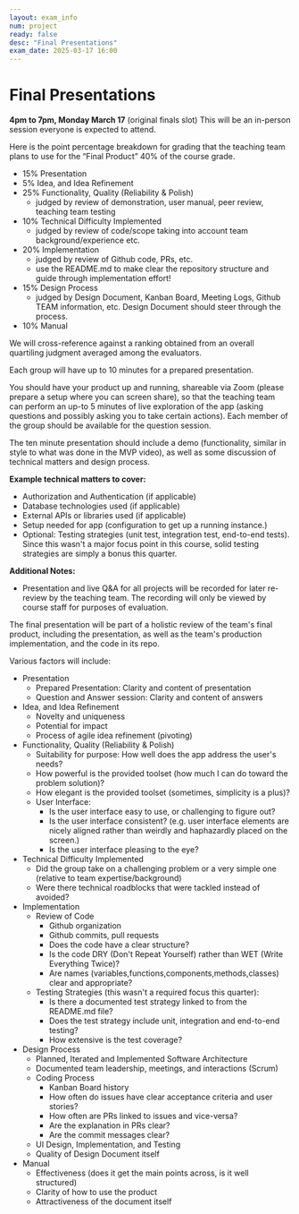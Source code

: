 ```yaml
---
layout: exam_info
num: project
ready: false
desc: "Final Presentations"
exam_date: 2025-03-17 16:00
---
```


# Final Presentations 

**4pm to 7pm, Monday March 17** (original finals slot)
This will be an in-person session everyone is expected to attend. 

Here is the point percentage breakdown for grading that the teaching team plans to use for the “Final Product” 40% of the course grade.

* 15% Presentation
* 5% Idea, and Idea Refinement 
* 25% Functionality, Quality (Reliability & Polish) 
    * judged by review of demonstration, user manual, peer review, teaching team testing 
* 10% Technical Difficulty Implemented 
    * judged by review of code/scope taking into account team background/experience etc.
* 20% Implementation 
    * judged by review of Github code, PRs, etc. 
    * use the README.md to make clear the repository structure and guide through implementation effort! 
* 15% Design Process 
    * judged by Design Document, Kanban Board, Meeting Logs, Github TEAM information, etc. Design Document should steer through the process.
* 10% Manual 

We will cross-reference against a ranking obtained from an overall quartiling judgment averaged among the evaluators.

Each group will have up to 10 minutes for a prepared presentation.

You should have your product up and running, shareable via Zoom (please prepare a setup where you can screen share), so that the teaching team can perform an up-to 5 minutes of live exploration of the app (asking questions and possibly asking you to take certain actions). Each member of the group should be
available for the question session.

The ten minute presentation should include a demo (functionality, similar in style to what was done in the MVP video), as well as some discussion of technical matters and design process.

**Example technical matters to cover:**
* Authorization and Authentication (if applicable)
* Database technologies used (if applicable)
* External APIs or libraries used (if applicable)
* Setup needed for app (configuration to get up a running instance.)
* Optional: Testing strategies (unit test, integration test, end-to-end tests). Since this wasn't a major focus point in this course, solid testing strategies are simply a bonus this quarter.


**Additional Notes:**
* Presentation and live Q&A for all projects will be recorded for later re-review by the teaching team. The recording will only be viewed by course staff for purposes of evaluation.

The final presentation will be part of a holistic review of the team's
final product, including the presentation, as well as the team's production
implementation, and the code in its repo.

Various factors will include:

* Presentation 
  * Prepared Presentation: Clarity and content of presentation
  * Question and Answer session: Clarity and content of answers
* Idea, and Idea Refinement
  * Novelty and uniqueness
  * Potential for impact
  * Process of agile idea refinement (pivoting) 
* Functionality, Quality (Reliability & Polish)  
  * Suitability for purpose: How well does the app address the user's needs?
  * How powerful is the provided toolset (how much I can do toward the problem solution)?
  * How elegant is the provided toolset (sometimes, simplicity is a plus)?  
  * User Interface:
    * Is the user interface easy to use, or challenging to figure out?
    * Is the user interface consistent? (e.g. user interface elements are nicely aligned rather than weirdly and haphazardly placed on the screen.)
    * Is the user interface pleasing to the eye?
* Technical Difficulty Implemented 
  * Did the group take on a challenging problem or a very simple one (relative to team expertise/background)
  * Were there technical roadblocks that were tackled instead of avoided?
* Implementation 
  * Review of Code
    * Github organization
    * Github commits, pull requests
    * Does the code have a clear structure?
    * Is the code DRY (Don't Repeat Yourself) rather than WET (Write Everything Twice)?
    * Are names (variables,functions,components,methods,classes) clear and appropriate?
  * Testing Strategies (this wasn't a required focus this quarter):
    * Is there a documented test strategy linked to from the README.md file?
    * Does the test strategy include unit, integration and end-to-end testing?
    * How extensive is the test coverage?
* Design Process
  * Planned, Iterated and Implemented Software Architecture 
  * Documented team leadership, meetings, and interactions (Scrum) 
  * Coding Process
    * Kanban Board history
    * How often do issues have clear acceptance criteria and user stories?
    * How often are PRs linked to issues and vice-versa?
    * Are the explanation in PRs clear?
    * Are the commit messages clear?
  * UI Design, Implementation, and Testing
  * Quality of Design Document itself
* Manual
  * Effectiveness (does it get the main points across, is it well structured)
  * Clarity of how to use the product
  * Attractiveness of the document itself 
